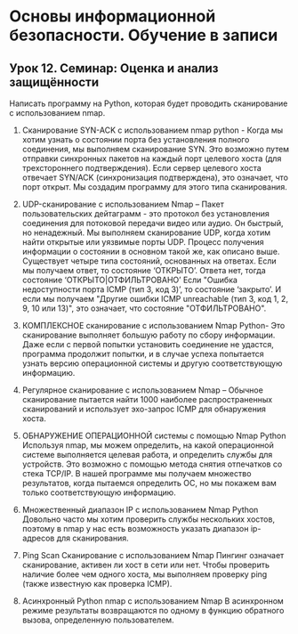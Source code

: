 # Основы информационной безопасности. Обучение в записи
## Урок 12. Семинар: Оценка и анализ защищённости

Написать программу на Python, которая будет проводить сканирование с использованием nmap.
1. Сканирование SYN-ACK с использованием nmap python -
Когда мы хотим узнать о состоянии порта без установления полного соединения, мы выполняем сканирование SYN. Это возможно путем отправки синхронных пакетов на каждый порт целевого хоста (для трехстороннего подтверждения). Если сервер целевого хоста отвечает SYN/ACK (синхронизация подтверждена), это означает, что порт открыт. Мы создадим программу для этого типа сканирования.

2. UDP-сканирование с использованием Nmap –
Пакет пользовательских дейтаграмм - это протокол без установления соединения для потоковой передачи видео или аудио. Он быстрый, но ненадежный. Мы выполняем сканирование UDP, когда хотим найти открытые или уязвимые порты UDP. Процесс получения информации о состоянии в основном такой же, как описано выше. Существует четыре типа состояний, основанных на ответах.
Если мы получаем ответ, то состояние ‘ОТКРЫТО’.
Ответа нет, тогда состояние ‘ОТКРЫТО|ОТФИЛЬТРОВАНО’
Если "Ошибка недоступности порта ICMP (тип 3, код 3)’, то состояние ‘закрыто’.
И если мы получаем "Другие ошибки ICMP unreachable (тип 3, код 1, 2, 9, 10 или 13)", это означает, что состояние "ОТФИЛЬТРОВАНО".

3. КОМПЛЕКСНОЕ сканирование с использованием Nmap Python-
Это сканирование выполняет большую работу по сбору информации. Даже если с первой попытки установить соединение не удастся, программа продолжит попытки, и в случае успеха попытается узнать версию операционной системы и другую соответствующую информацию.

4. Регулярное сканирование с использованием Nmap –
Обычное сканирование пытается найти 1000 наиболее распространенных сканирований и использует эхо-запрос ICMP для обнаружения хоста.

5. ОБНАРУЖЕНИЕ ОПЕРАЦИОННОЙ системы с помощью Nmap Python
Используя nmap, мы можем определить, на какой операционной системе выполняется целевая работа, и определить службы для устройств. Это возможно с помощью метода снятия отпечатков со стека TCP/IP. В нашей программе мы получаем множество результатов, когда пытаемся определить ОС, но мы покажем вам только соответствующую информацию.

6. Множественный диапазон IP с использованием Nmap Python
Довольно часто мы хотим проверить службы нескольких хостов, поэтому в nmap у нас есть возможность указать диапазон ip-адресов для сканирования.

7. Ping Scan Сканирование с использованием Nmap
Пингинг означает сканирование, активен ли хост в сети или нет. Чтобы проверить наличие более чем одного хоста, мы выполняем проверку ping (также известную как проверка ICMP).

8. Асинхронный Python nmap с использованием Nmap
В асинхронном режиме результаты возвращаются по одному в функцию обратного вызова, определенную пользователем.